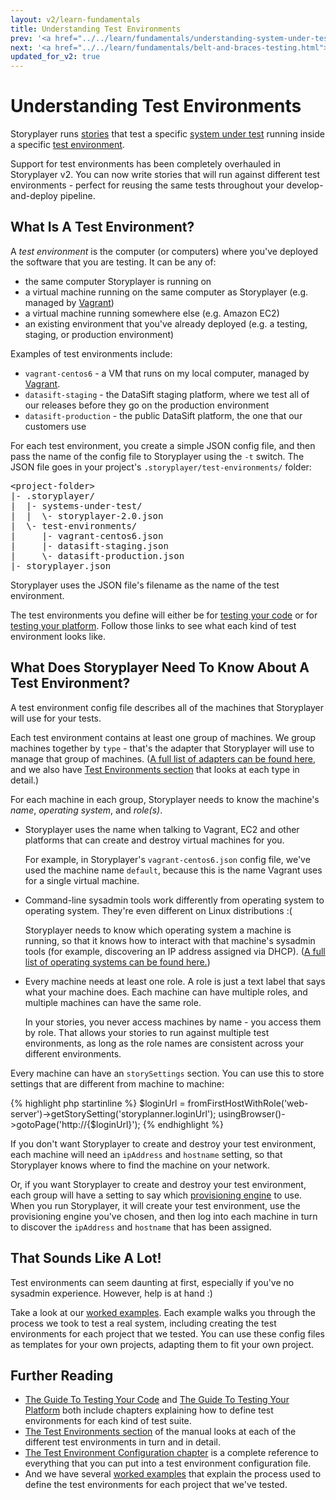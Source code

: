 ```yaml
---
layout: v2/learn-fundamentals
title: Understanding Test Environments
prev: '<a href="../../learn/fundamentals/understanding-system-under-test.html">Prev: Understanding The System Under Test</a>'
next: '<a href="../../learn/fundamentals/belt-and-braces-testing.html">Next: Belt and Braces Testing</a>'
updated_for_v2: true
---
```

# Understanding Test Environments

Storyplayer runs [stories](understanding-stories.html) that test a specific [system under test](understanding-system-under-test.html) running inside a specific [test environment](understanding-test-environments.html).

Support for test environments has been completely overhauled in Storyplayer v2. You can now write stories that will run against different test environments - perfect for reusing the same tests throughout your develop-and-deploy pipeline.

## What Is A Test Environment?

A _test environment_ is the computer (or computers) where you've deployed the software that you are testing. It can be any of:

* the same computer Storyplayer is running on
* a virtual machine running on the same computer as Storyplayer (e.g. managed by [Vagrant](http://www.vagrantup.com))
* a virtual machine running somewhere else (e.g. Amazon EC2)
* an existing environment that you've already deployed (e.g. a testing, staging, or production environment)

Examples of test environments include:

* `vagrant-centos6` - a VM that runs on my local computer, managed by [Vagrant](http://www.vagrantup.com).
* `datasift-staging` - the DataSift staging platform, where we test all of our releases before they go on the production environment
* `datasift-production` - the public DataSift platform, the one that our customers use

For each test environment, you create a simple JSON config file, and then pass the name of the config file to Storyplayer using the `-t` switch. The JSON file goes in your project's `.storyplayer/test-environments/` folder:

<pre>
&lt;project-folder&gt;
|- .storyplayer/
|  |- systems-under-test/
|  |  \- storyplayer-2.0.json
|  \- test-environments/
|     |- vagrant-centos6.json
|     |- datasift-staging.json
|     \- datasift-production.json
|- storyplayer.json
</pre>

Storyplayer uses the JSON file's filename as the name of the test environment.

The test environments you define will either be for [testing your code](../test-your-code/defining-a-test-environment.html) or for [testing your platform](../test-your-platform/defining-test-environments.html). Follow those links to see what each kind of test environment looks like.

## What Does Storyplayer Need To Know About A Test Environment?

A test environment config file describes all of the machines that Storyplayer will use for your tests.

Each test environment contains at least one group of machines. We group machines together by `type` - that's the adapter that Storyplayer will use to manage that group of machines. ([A full list of adapters can be found here](../../using/configuration/test-environment-config.html#group_adapters), and we also have [Test Environments section](../../using/test-environments/index.html) that looks at each type in detail.)

For each machine in each group, Storyplayer needs to know the machine's _name_, _operating system_, and _role(s)_.

* Storyplayer uses the name when talking to Vagrant, EC2 and other platforms that can create and destroy virtual machines for you.

  For example, in Storyplayer's `vagrant-centos6.json` config file, we've used the machine name `default`, because this is the name Vagrant uses for a single virtual machine.

* Command-line sysadmin tools work differently from operating system to operating system. They're even different on Linux distributions :(

  Storyplayer needs to know which operating system a machine is running, so that it knows how to interact with that machine's sysadmin tools (for example, discovering an IP address assigned via DHCP). ([A full list of operating systems can be found here.](../../using/configuration/test-environment-config.html#operating_system_adapters))

* Every machine needs at least one role. A role is just a text label that says what your machine does. Each machine can have multiple roles, and multiple machines can have the same role.

  In your stories, you never access machines by name - you access them by role. That allows your stories to run against multiple test environments, as long as the role names are consistent across your different environments.

Every machine can have an `storySettings` section. You can use this to store settings that are different from machine to machine:

{% highlight php startinline %}
$loginUrl = fromFirstHostWithRole('web-server')->getStorySetting('storyplanner.loginUrl');
usingBrowser()->gotoPage('http://{$loginUrl}');
{% endhighlight %}

If you don't want Storyplayer to create and destroy your test environment, each machine will need an `ipAddress` and `hostname` setting, so that Storyplayer knows where to find the machine on your network.

Or, if you want Storyplayer to create and destroy your test environment, each group will have a setting to say which [provisioning engine](../../using/configuration/test-environment-config.html#provisioning_engines) to use. When you run Storyplayer, it will create your test environment, use the provisioning engine you've chosen, and then log into each machine in turn to discover the `ipAddress` and `hostname` that has been assigned.

## That Sounds Like A Lot!

Test environments can seem daunting at first, especially if you've no sysadmin experience. However, help is at hand :)

Take a look at our [worked examples](../worked-examples/index.html). Each example walks you through the process we took to test a real system, including creating the test environments for each project that we tested. You can use these config files as templates for your own projects, adapting them to fit your own project.

## Further Reading

* [The Guide To Testing Your Code](../test-your-code/index.html) and [The Guide To Testing Your Platform](../test-your-platform/index.html) both include chapters explaining how to define test environments for each kind of test suite.
* [The Test Environments section](../../using/test-environments/index.html) of the manual looks at each of the different test environments in turn and in detail.
* [The Test Environment Configuration chapter](../../using/configuration/test-environment-config.html) is a complete reference to everything that you can put into a test environment configuration file.
* And we have several [worked examples](../worked-examples/index.html) that explain the process used to define the test environments for each project that we've tested.